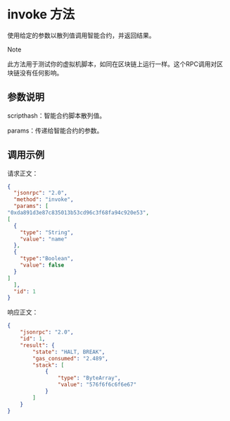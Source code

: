 # invoke 方法

使用给定的参数以散列值调用智能合约，并返回结果。

> [!Note]
>
> 此方法用于测试你的虚拟机脚本，如同在区块链上运行一样。这个RPC调用对区块链没有任何影响。

## 参数说明

scripthash：智能合约脚本散列值。

params：传递给智能合约的参数。

## 调用示例

请求正文：

```json
{
  "jsonrpc": "2.0",
  "method": "invoke",
  "params": [
"0xda891d3e87c835013b53cd96c3f68fa94c920e53",
[
  {
    "type": "String",
    "value": "name"
  },
  {
    "type":"Boolean",
    "value": false
  }
]
  ],
  "id": 1
}
```

响应正文：

```json
{
    "jsonrpc": "2.0",
    "id": 1,
    "result": {
        "state": "HALT, BREAK",
        "gas_consumed": "2.489",
        "stack": [
            {
                "type": "ByteArray",
                "value": "576f6f6c6f6e67"
            }
        ]
    }
}
```